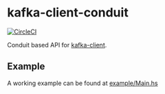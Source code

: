 # kafka-client-conduit
[![CircleCI](https://circleci.com/gh/haskell-works/kafka-client-conduit.svg?style=svg&circle-token=ff8f54bf644e2081b5683f3326559767b196814b)](https://circleci.com/gh/haskell-works/kafka-client-conduit)

Conduit based API for [kafka-client](https://github.com/haskell-works/kafka-client).

## Example

A working example can be found at [example/Main.hs](example/Main.hs)
